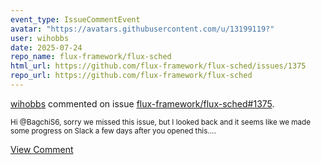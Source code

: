 ```yaml
---
event_type: IssueCommentEvent
avatar: "https://avatars.githubusercontent.com/u/13199119?"
user: wihobbs
date: 2025-07-24
repo_name: flux-framework/flux-sched
html_url: https://github.com/flux-framework/flux-sched/issues/1375
repo_url: https://github.com/flux-framework/flux-sched
---
```


<a href='https://github.com/wihobbs' target='_blank'>wihobbs</a> commented on issue <a href='https://github.com/flux-framework/flux-sched/issues/1375' target='_blank'>flux-framework/flux-sched#1375</a>.

<small>Hi @BagchiS6, sorry we missed this issue, but I looked back and it seems like we made some progress on Slack a few days after you opened this....</small>

<a href='https://github.com/flux-framework/flux-sched/issues/1375' target='_blank'>View Comment</a>